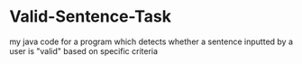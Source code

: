 # Valid-Sentence-Task
my java code for a program which detects whether a sentence inputted by a user is "valid" based on specific criteria
